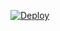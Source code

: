 [![Deploy](https://www.herokucdn.com/deploy/button.svg)](https://heroku.com/deploy?template=https://github.com/lynn80827/laravel-graphql)
